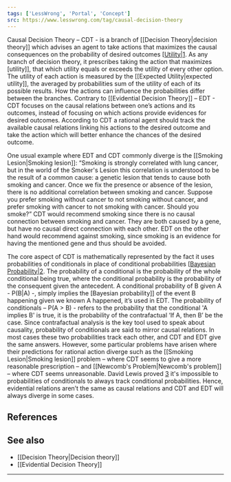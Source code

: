 ```yaml
---
tags: ['LessWrong', 'Portal', 'Concept']
src: https://www.lesswrong.com/tag/causal-decision-theory
---
```


Causal Decision Theory – CDT - is a branch of [[Decision Theory|decision theory]] which advises an agent to take actions that maximizes the causal consequences on the probability of desired outcomes [[Utility|1](#fn1). As any branch of decision theory, it prescribes taking the action that maximizes [utility]], that which utility equals or exceeds the utility of every other option. The utility of each action is measured by the [[Expected Utility|expected utility]], the averaged by probabilities sum of the utility of each of its possible results. How the actions can influence the probabilities differ between the branches. Contrary to [[Evidential Decision Theory]] – EDT - CDT focuses on the causal relations between one’s actions and its outcomes, instead of focusing on which actions provide evidences for desired outcomes. According to CDT a rational agent should track the available causal relations linking his actions to the desired outcome and take the action which will better enhance the chances of the desired outcome.

One usual example where EDT and CDT commonly diverge is the [[Smoking Lesion|Smoking lesion]]: “Smoking is strongly correlated with lung cancer, but in the world of the Smoker's Lesion this correlation is understood to be the result of a common cause: a genetic lesion that tends to cause both smoking and cancer. Once we fix the presence or absence of the lesion, there is no additional correlation between smoking and cancer. Suppose you prefer smoking without cancer to not smoking without cancer, and prefer smoking with cancer to not smoking with cancer. Should you smoke?” CDT would recommend smoking since there is no causal connection between smoking and cancer. They are both caused by a gene, but have no causal direct connection with each other. EDT on the other hand would recommend against smoking, since smoking is an evidence for having the mentioned gene and thus should be avoided.

The core aspect of CDT is mathematically represented by the fact it uses probabilities of conditionals in place of conditional probabilities [[Bayesian Probability|2](#fn2). The probability of a conditional is the probability of the whole conditional being true, where the conditional probability is the probability of the consequent given the antecedent. A conditional probability of B given A - P(B|A) -, simply implies the [Bayesian probability]] of the event B happening given we known A happened, it’s used in EDT. The probability of conditionals – P(A > B) - refers to the probability that the conditional 'A implies B' is true, it is the probability of the contrafactual ‘If A, then B’ be the case. Since contrafactual analysis is the key tool used to speak about causality, probability of conditionals are said to mirror causal relations. In most cases these two probabilities track each other, and CDT and EDT give the same answers. However, some particular problems have arisen where their predictions for rational action diverge such as the [[Smoking Lesion|Smoking lesion]] problem – where CDT seems to give a more reasonable prescription – and [[Newcomb's Problem|Newcomb's problem]] – where CDT seems unreasonable. David Lewis proved [3](#fn3) it's impossible to probabilities of conditionals to always track conditional probabilities. Hence, evidential relations aren’t the same as causal relations and CDT and EDT will always diverge in some cases.

## References
## See also
- [[Decision Theory|Decision theory]]
- [[Evidential Decision Theory]]



---

